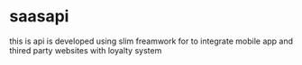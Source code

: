 # saasapi 
this is api is developed using slim freamwork for to integrate mobile app and thired party websites with loyalty system
